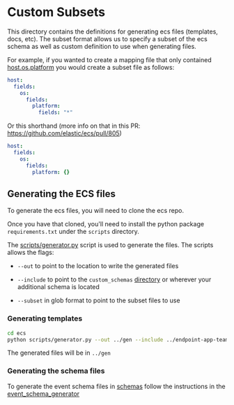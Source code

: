 # Custom Subsets

This directory contains the definitions for generating ecs files (templates, docs, etc). The subset format allows us to
specify a subset of the ecs schema as well as custom definition to use when generating files.

For example, if you wanted to create a mapping file that only contained [host.os.platform](https://github.com/elastic/ecs/blob/master/schemas/os.yml#L16)
you would create a subset file as follows:

```yml
host:
  fields:
    os:
      fields:
        platform:
          fields: "*"
```

Or this shorthand (more info on that in this PR: <https://github.com/elastic/ecs/pull/805>)

```yml
host:
  fields:
    os:
      fields:
        platform: {}
```

## Generating the ECS files

To generate the ecs files, you will need to clone the ecs repo.

Once you have that cloned, you'll need to install the python package `requirements.txt` under the `scripts` directory.

The [scripts/generator.py](https://github.com/elastic/ecs/blob/master/scripts/generator.py) script is used to generate
the files. The scripts allows the flags:

- `--out` to point to the location to write the generated files

- `--include` to point to the `custom_schemas` [directory](../custom_schemas) or wherever your additional schema is located

- `--subset` in glob format to point to the subset files to use

### Generating templates

```bash
cd ecs
python scripts/generator.py --out ../gen --include ../endpoint-app-team/custom_schemas --subset ../endpoint-app-team/custom_subsets/elastic_endpoint/events/* ../endpoint-app-team/custom_subsets/*.yml
```

The generated files will be in `../gen`

### Generating the schema files

To generate the event schema files in [schemas](../schemas/v1) follow the instructions in the [event_schema_generator](../scripts/event_schema_generator/README.md)

